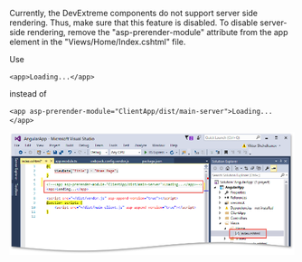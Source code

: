 Currently, the DevExtreme components do not support server side rendering. Thus, make sure that this feature is disabled. To disable server-side rendering, remove the "asp-prerender-module" attribute from the app element in the "Views/Home/Index.cshtml" file.

Use

    <app>Loading...</app>

instead of

    <app asp-prerender-module="ClientApp/dist/main-server">Loading...</app>

![Disable server-side rendering](/images/DevExtreme/DisableServerSideRendering.png)